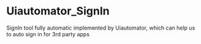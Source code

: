 # Uiautomator_SignIn
SignIn tool fully automatic implemented by Uiautomator, which can help us to auto sign in for 3rd party apps

